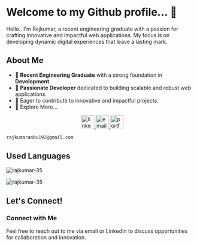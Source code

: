 # Welcome to my Github profile... 👋
Hello..  I'm Rajkumar, a recent engineering graduate with a passion for crafting innovative and impactful web applications. My focus is on developing dynamic digital experiences that leave a lasting mark.

## About Me
- 🌱 **Recent Engineering Graduate** with a strong foundation in **Development**.
- 💼 **Passionate Developer** dedicated to building scalable and robust web applications.
- 🚀 Eager to contribute to innovative and impactful projects.
- 🔗 Explore More...
<div style="padding-left: 200px;">
  <!-- LinkedIn -->
  <a href="https://www.linkedin.com/in/rajkumar-mern-developer/" target="_blank">
      <img src="https://img.shields.io/static/v1?message=LinkedIn&logo=linkedin&label=&color=0077B5&logoColor=white&labelColor=&style=for-the-badge" height="35" alt="linkedin logo"  />
  </a>
  <!-- Email -->
  <a href="mailto:rajkumaranbu192@gmail.com" target="_blank">
      <img src="https://img.shields.io/static/v1?message=Email&logo=gmail&label=&color=EA4335&logoColor=white&labelColor=&style=for-the-badge" height="35" alt="email logo" />
  </a>
  <!-- Portfolio -->
  <a href="https://your-portfolio-url.com" target="_blank">
      <img src="https://img.shields.io/static/v1?message=Portfolio&logo=web&label=&color=90EE90&logoColor=white&labelColor=&style=for-the-badge" height="35" alt="portfolio logo" />
  </a>
</div>

```bash
rajkumaranbu192@gmail.com
```

## Used Languages
<p align="left"> <img src="https://komarev.com/ghpvc/?username=rajkumar-35&label=Profile%20views&color=0e75b6&style=flat" alt="rajkumar-35" /> </p>
<div align="left" >
  <img align="" src="https://github-readme-stats.vercel.app/api/top-langs?username=rajkumar-35&show_icons=true&locale=en&layout=compact" alt="rajkumar-35"/>
</div>

## Let's Connect!
### Connect with Me
Feel free to reach out to me via email or LinkedIn to discuss opportunities for collaboration and innovation.


